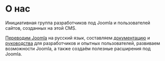 # О нас
Инициативная группа разработчиков под Joomla и пользователей сайтов, созданных на этой CMS.

[Переводим Joomla](https://github.com/JPathRu/localisation) на русский язык, составляем [документацию](https://jpath.ru/docs) и [руководства](https://jpath.ru/practice) для разработчиков и опытных пользователей, развиваем возможности Joomla, а также создаём полезные расширения под Joomla.
